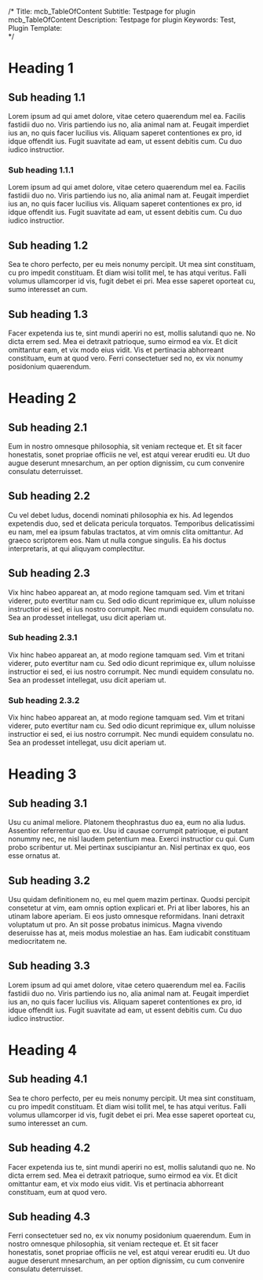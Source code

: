 /*
Title: 				mcb_TableOfContent
Subtitle: 		Testpage for plugin mcb_TableOfContent
Description: 	Testpage for plugin
Keywords: 		Test, Plugin
Template:		
*/

# Heading 1
## Sub heading 1.1
Lorem ipsum ad qui amet dolore, vitae cetero quaerendum mel ea. Facilis fastidii duo no. Viris partiendo ius no, alia animal nam at. Feugait imperdiet ius an, no quis facer lucilius vis. Aliquam saperet contentiones ex pro, id idque offendit ius. Fugit suavitate ad eam, ut essent debitis cum. Cu duo iudico instructior. 
### Sub heading 1.1.1
Lorem ipsum ad qui amet dolore, vitae cetero quaerendum mel ea. Facilis fastidii duo no. Viris partiendo ius no, alia animal nam at. Feugait imperdiet ius an, no quis facer lucilius vis. Aliquam saperet contentiones ex pro, id idque offendit ius. Fugit suavitate ad eam, ut essent debitis cum. Cu duo iudico instructior. 
## Sub heading 1.2
Sea te choro perfecto, per eu meis nonumy percipit. Ut mea sint constituam, cu pro impedit constituam. Et diam wisi tollit mel, te has atqui veritus. Falli volumus ullamcorper id vis, fugit debet ei pri. Mea esse saperet oporteat cu, sumo interesset an cum. 
## Sub heading 1.3
Facer expetenda ius te, sint mundi aperiri no est, mollis salutandi quo ne. No dicta errem sed. Mea ei detraxit patrioque, sumo eirmod ea vix. Et dicit omittantur eam, et vix modo eius vidit. Vis et pertinacia abhorreant constituam, eum at quod vero. Ferri consectetuer sed no, ex vix nonumy posidonium quaerendum. 
# Heading 2
## Sub heading 2.1
Eum in nostro omnesque philosophia, sit veniam recteque et. Et sit facer honestatis, sonet propriae officiis ne vel, est atqui verear eruditi eu. Ut duo augue deserunt mnesarchum, an per option dignissim, cu cum convenire consulatu deterruisset. 
## Sub heading 2.2
Cu vel debet ludus, docendi nominati philosophia ex his. Ad legendos expetendis duo, sed et delicata pericula torquatos. Temporibus delicatissimi eu nam, mel ea ipsum fabulas tractatos, at vim omnis clita omittantur. Ad graeco scriptorem eos. Nam ut nulla congue singulis. Ea his doctus interpretaris, at qui aliquyam complectitur. 
## Sub heading 2.3
Vix hinc habeo appareat an, at modo regione tamquam sed. Vim et tritani viderer, puto evertitur nam cu. Sed odio dicunt reprimique ex, ullum noluisse instructior ei sed, ei ius nostro corrumpit. Nec mundi equidem consulatu no. Sea an prodesset intellegat, usu dicit aperiam ut. 
### Sub heading 2.3.1
Vix hinc habeo appareat an, at modo regione tamquam sed. Vim et tritani viderer, puto evertitur nam cu. Sed odio dicunt reprimique ex, ullum noluisse instructior ei sed, ei ius nostro corrumpit. Nec mundi equidem consulatu no. Sea an prodesset intellegat, usu dicit aperiam ut. 
### Sub heading 2.3.2
Vix hinc habeo appareat an, at modo regione tamquam sed. Vim et tritani viderer, puto evertitur nam cu. Sed odio dicunt reprimique ex, ullum noluisse instructior ei sed, ei ius nostro corrumpit. Nec mundi equidem consulatu no. Sea an prodesset intellegat, usu dicit aperiam ut. 
# Heading 3
## Sub heading 3.1
Usu cu animal meliore. Platonem theophrastus duo ea, eum no alia ludus. Assentior referrentur quo ex. Usu id causae corrumpit patrioque, ei putant nonummy nec, ne nisl laudem petentium mea. Exerci instructior cu qui. Cum probo scribentur ut. Mei pertinax suscipiantur an. Nisl pertinax ex quo, eos esse ornatus at. 
## Sub heading 3.2
Usu quidam definitionem no, eu mel quem mazim pertinax. Quodsi percipit consetetur at vim, eam omnis option explicari et. Pri at liber labores, his an utinam labore aperiam. Ei eos justo omnesque reformidans. Inani detraxit voluptatum ut pro. An sit posse probatus inimicus. Magna vivendo deseruisse has at, meis modus molestiae an has. Eam iudicabit constituam mediocritatem ne.
## Sub heading 3.3
Lorem ipsum ad qui amet dolore, vitae cetero quaerendum mel ea. Facilis fastidii duo no. Viris partiendo ius no, alia animal nam at. Feugait imperdiet ius an, no quis facer lucilius vis. Aliquam saperet contentiones ex pro, id idque offendit ius. Fugit suavitate ad eam, ut essent debitis cum. Cu duo iudico instructior. 
# Heading 4
## Sub heading 4.1
Sea te choro perfecto, per eu meis nonumy percipit. Ut mea sint constituam, cu pro impedit constituam. Et diam wisi tollit mel, te has atqui veritus. Falli volumus ullamcorper id vis, fugit debet ei pri. Mea esse saperet oporteat cu, sumo interesset an cum. 
## Sub heading 4.2
Facer expetenda ius te, sint mundi aperiri no est, mollis salutandi quo ne. No dicta errem sed. Mea ei detraxit patrioque, sumo eirmod ea vix. Et dicit omittantur eam, et vix modo eius vidit. Vis et pertinacia abhorreant constituam, eum at quod vero. 
## Sub heading 4.3
Ferri consectetuer sed no, ex vix nonumy posidonium quaerendum. Eum in nostro omnesque philosophia, sit veniam recteque et. Et sit facer honestatis, sonet propriae officiis ne vel, est atqui verear eruditi eu. Ut duo augue deserunt mnesarchum, an per option dignissim, cu cum convenire consulatu deterruisset. 